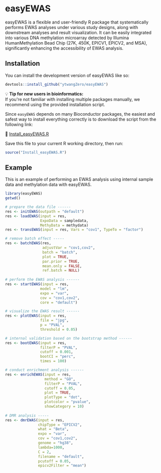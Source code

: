 
# easyEWAS

<!-- badges: start -->
  <!-- badges: end -->
  
  easyEWAS is a flexible and user-friendly R package that systematically performs EWAS analyses under various study designs, along with downstream analyses and result visualization. It can be easily integrated into various DNA methylation microarray detected by Illumina HumanMethylation Bead Chip (27K, 450K, EPICV1, EPICV2, and MSA), significantly enhancing the accessibility of EWAS analysis.

## Installation

You can install the development version of easyEWAS like so:
  
``` r
devtools::install_github("ytwangZero/easyEWAS")
```

💡 **Tip for new users in bioinformatics:**  
If you're not familiar with installing multiple packages manually, we recommend using the provided installation script.  

Since `easyEWAS` depends on many Bioconductor packages, the easiest and safest way to install everything correctly is to download the script from the following link:  

🔗 [Install_easyEWAS.R](https://github.com/ytwangZero/easyEWAS_materials)  

Save this file to your current R working directory, then run:

```r
source("Install_easyEWAS.R")
``` 


## Example

This is an example of performing an EWAS analysis using internal sample data and methylation data with easyEWAS.
  
``` r
library(easyEWAS)
getwd()

# prepare the data file ------
res <- initEWAS(outpath = "default")
res <- loadEWAS(input = res,
                ExpoData = sampledata,
                MethyData = methydata)
res <- transEWAS(input = res, Vars = "cov1", TypeTo = "factor")

# remove batch effect -----
res <- batchEWAS(res,
                 adjustVar = "cov1,cov2",
                 batch = "batch",
                 plot = TRUE,
                 par.prior = TRUE,
                 mean.only = FALSE,
                 ref.batch = NULL)
                 
# perform the EWAS analysis ------
res <- startEWAS(input = res,
                model = "lm",
                expo = "var",
                cov = "cov1,cov2",
                core = "default")

# visualize the EWAS result ------
res <- plotEWAS(input = res,
                file = "jpg",
                p = "PVAL",
                threshold = 0.05)

# internal validation based on the bootstrap method ------
res <- bootEWAS(input = res,
                filterP = "PVAL",
                cutoff = 0.001,
                bootCI = "perc",
                times = 100)

# conduct enrichment analysis ------
res <- enrichEWAS(input = res,
                  method = "GO",
                  filterP = "PVAL",
                  cutoff = 0.05,
                  plot = TRUE,
                  plotType = "dot",
                  plotcolor = "pvalue",
                  showCategory = 10)
                  
# DMR analysis -----
res <- dmrEWAS(input = res,
               chipType = "EPICV2",
               what = "Beta",
               expo = "var",
               cov = "cov1,cov2",
               genome = "hg38",
               lambda=1000,
               C = 2,
               filename = "default",
               pcutoff = 0.05,
               epicv2Filter = "mean")

```

